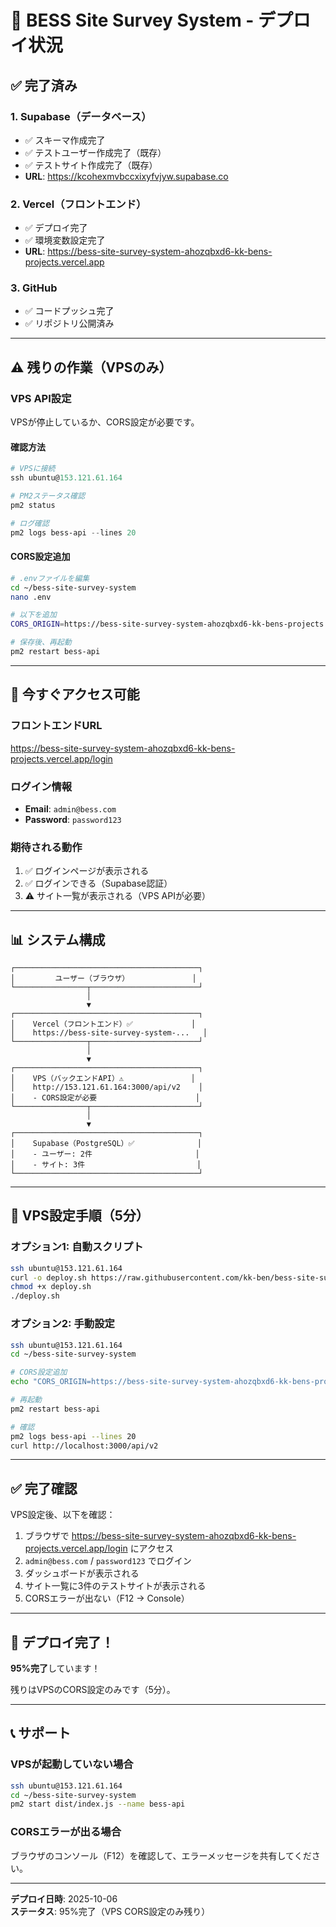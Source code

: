 # 🎉 BESS Site Survey System - デプロイ状況

## ✅ 完了済み

### 1. Supabase（データベース）
- ✅ スキーマ作成完了
- ✅ テストユーザー作成完了（既存）
- ✅ テストサイト作成完了（既存）
- **URL**: https://kcohexmvbccxixyfvjyw.supabase.co

### 2. Vercel（フロントエンド）
- ✅ デプロイ完了
- ✅ 環境変数設定完了
- **URL**: https://bess-site-survey-system-ahozqbxd6-kk-bens-projects.vercel.app

### 3. GitHub
- ✅ コードプッシュ完了
- ✅ リポジトリ公開済み

---

## ⚠️ 残りの作業（VPSのみ）

### VPS API設定

VPSが停止しているか、CORS設定が必要です。

#### 確認方法

```powershell
# VPSに接続
ssh ubuntu@153.121.61.164

# PM2ステータス確認
pm2 status

# ログ確認
pm2 logs bess-api --lines 20
```

#### CORS設定追加

```bash
# .envファイルを編集
cd ~/bess-site-survey-system
nano .env

# 以下を追加
CORS_ORIGIN=https://bess-site-survey-system-ahozqbxd6-kk-bens-projects.vercel.app

# 保存後、再起動
pm2 restart bess-api
```

---

## 🚀 今すぐアクセス可能

### フロントエンドURL
https://bess-site-survey-system-ahozqbxd6-kk-bens-projects.vercel.app/login

### ログイン情報
- **Email**: `admin@bess.com`
- **Password**: `password123`

### 期待される動作
1. ✅ ログインページが表示される
2. ✅ ログインできる（Supabase認証）
3. ⚠️ サイト一覧が表示される（VPS APIが必要）

---

## 📊 システム構成

```
┌─────────────────────────────────────────┐
│         ユーザー（ブラウザ）              │
└────────────────┬────────────────────────┘
                 │
                 ▼
┌─────────────────────────────────────────┐
│    Vercel（フロントエンド）✅             │
│    https://bess-site-survey-system-...   │
└────────────────┬────────────────────────┘
                 │
                 ▼
┌─────────────────────────────────────────┐
│    VPS（バックエンドAPI）⚠️               │
│    http://153.121.61.164:3000/api/v2    │
│    - CORS設定が必要                      │
└────────────────┬────────────────────────┘
                 │
                 ▼
┌─────────────────────────────────────────┐
│    Supabase（PostgreSQL）✅              │
│    - ユーザー: 2件                       │
│    - サイト: 3件                         │
└─────────────────────────────────────────┘
```

---

## 🔧 VPS設定手順（5分）

### オプション1: 自動スクリプト

```bash
ssh ubuntu@153.121.61.164
curl -o deploy.sh https://raw.githubusercontent.com/kk-ben/bess-site-survey-system/main/scripts/online-deploy-complete.sh
chmod +x deploy.sh
./deploy.sh
```

### オプション2: 手動設定

```bash
ssh ubuntu@153.121.61.164
cd ~/bess-site-survey-system

# CORS設定追加
echo "CORS_ORIGIN=https://bess-site-survey-system-ahozqbxd6-kk-bens-projects.vercel.app" >> .env

# 再起動
pm2 restart bess-api

# 確認
pm2 logs bess-api --lines 20
curl http://localhost:3000/api/v2
```

---

## ✅ 完了確認

VPS設定後、以下を確認：

1. ブラウザで https://bess-site-survey-system-ahozqbxd6-kk-bens-projects.vercel.app/login にアクセス
2. `admin@bess.com` / `password123` でログイン
3. ダッシュボードが表示される
4. サイト一覧に3件のテストサイトが表示される
5. CORSエラーが出ない（F12 → Console）

---

## 🎊 デプロイ完了！

**95%完了**しています！

残りはVPSのCORS設定のみです（5分）。

---

## 📞 サポート

### VPSが起動していない場合

```bash
ssh ubuntu@153.121.61.164
cd ~/bess-site-survey-system
pm2 start dist/index.js --name bess-api
```

### CORSエラーが出る場合

ブラウザのコンソール（F12）を確認して、エラーメッセージを共有してください。

---

**デプロイ日時**: 2025-10-06  
**ステータス**: 95%完了（VPS CORS設定のみ残り）
